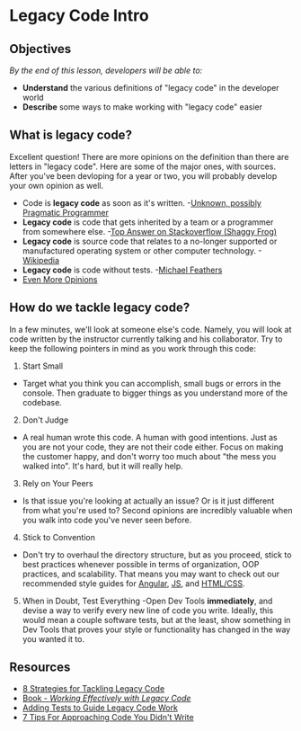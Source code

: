 <!--Actually 10:06 to 10:17-->

<!--WDI6 11:02 - 11:15 -->

<!--WDI4 11:30 to 11:40 -->
<!--11:07 WDI5 -->
<!--WDI6 11:02 -->

# Legacy Code Intro

## Objectives
*By the end of this lesson, developers will be able to:*

- **Understand** the various definitions of "legacy code" in the developer world
- **Describe** some ways to make working with "legacy code" easier

## What is legacy code?

Excellent question!  There are more opinions on the definition than there are letters in "legacy code".  Here are some of the major ones, with sources.  After you've been devloping for a year or two, you will probably develop your own opinion as well.

- Code is **legacy code** as soon as it's written.
  -[Unknown, possibly Pragmatic Programmer](http://stackoverflow.com/questions/4174867/what-is-the-definition-of-legacy-code) 
- **Legacy code** is code that gets inherited by a team or a programmer from somewhere else.
  -[Top Answer on Stackoverflow (Shaggy Frog)](http://stackoverflow.com/questions/4174867/what-is-the-definition-of-legacy-code)
- **Legacy code** is source code that relates to a no-longer supported or manufactured operating system or other computer technology. 
  -[Wikipedia](https://en.wikipedia.org/wiki/Legacy_code)
- **Legacy code** is code without tests.
  -[Michael Feathers](https://www.amazon.com/Working-Effectively-Legacy-Michael-Feathers/dp/0131177052)
- [Even More Opinions](http://softwareengineering.stackexchange.com/questions/94007/when-is-code-legacy)

## How do we tackle legacy code?

In a few minutes, we'll look at someone else's code.  Namely, you will look at code written by the instructor currently talking and his collaborator.  Try to keep the following pointers in mind as you work through this code:

1. Start Small
  - Target what you think you can accomplish, small bugs or errors in the console. Then graduate to bigger things as you understand more of the codebase.
2. Don't Judge
  - A real human wrote this code.  A human with good intentions.  Just as you are not your code, they are not their code either.  Focus on making the customer happy, and don't worry too much about "the mess you walked into".  It's hard, but it will really help.
3. Rely on Your Peers
  - Is that issue you're looking at actually an issue?  Or is it just different from what you're used to?  Second opinions are incredibly valuable when you walk into code you've never seen before.
4. Stick to Convention
  - Don't try to overhaul the directory structure, but as you proceed, stick to best practices whenever possible in terms of organization, OOP practices, and scalability.  That means you may want to check out our recommended style guides for [Angular](https://github.com/johnpapa/angular-styleguide), [JS](https://github.com/airbnb/javascript), and [HTML/CSS](https://google.github.io/styleguide/htmlcssguide.xml).
5. When in Doubt, Test Everything
  -Open Dev Tools **immediately**, and devise a way to verify every new line of code you write.  Ideally, this would mean a couple software tests, but at the least, show something in Dev Tools that proves your style or functionality has changed in the way you wanted it to.

<!--WDI5 11:41 after turning over to devs and starting invites to repo-->

## Resources

- [8 Strategies for Tackling Legacy Code](https://www.fastcompany.com/3029446/eight-strategies-for-tackling-legacy-code-you-didnt-write)
- [Book - *Working Effectively with Legacy Code*](https://www.amazon.com/Working-Effectively-Legacy-Michael-Feathers/dp/0131177052)
- [Adding Tests to Guide Legacy Code Work](http://softwareengineering.stackexchange.com/questions/122014/what-are-the-key-points-of-working-effectively-with-legacy-code)
- [7 Tips For Approaching Code You Didn't Write](https://www.vokal.io/labs/legacy-code-7-tips-for-approaching-code-you-didnt-write)
